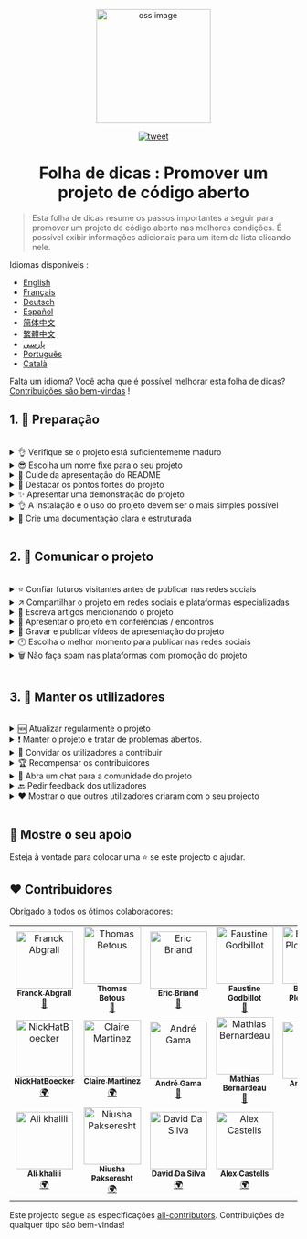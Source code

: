 <p align="center">
    <img alt="oss image" src="./imgs/zoss-logo.svg" height="200px" width="200px">
</p>

<p align="center">
  <a href="https://twitter.com/intent/tweet?text=How%20to%20promote%20your%20open-source%20projects%20@ZenikaOSS&url=https://github.com/zenika-open-source/open-source-promotion-cheat-sheet&hashtags=OpenSource,CheatSheet">
    <img alt="tweet" src="https://img.shields.io/twitter/url/https/twitter?label=Compartilhar%20no%20twitter&style=social" target="_blank" />
  </a>
</p>

<h1 align="center">Folha de dicas : Promover um projeto de código aberto</h1>

> Esta folha de dicas resume os passos importantes a seguir para promover um projeto de código aberto nas melhores condições. É possível exibir informações adicionais para um item da lista clicando nele.

Idiomas disponíveis :

- [English](./README.md)
- [Français](./README-fr.md)
- [Deutsch](./README-de.md)
- [Español](./README-es.md)
- [简体中文](./README-zh-cn.md)
- [繁體中文](./README-zh-tw.md)
- [پارسی](./README-fa.md)
- [Português](./README-pt.md)
- [Català](./README-ca.md)

Falta um idioma? Você acha que é possível melhorar esta folha de dicas? [Contribuições são bem-vindas](./CONTRIBUTING.md) !

## 1. 🎢 Preparação

<br />

<details>
<summary>👌 Verifique se o projeto está suficientemente maduro</summary>
<p>

> Certifique-se de que o seu projecto é estável e tem um mínimo de características interessantes para envolver os visitantes.

</p>
</details>

<details>
<summary>😎 Escolha um nome fixe para o seu projeto</summary>
<p>

> Escolha um nome que seus visitantes se lembrem facilmente.

</p>
</details>

<details>
<summary>💅 Cuide da apresentação do README</summary>
<p>

> O README é a primeira coisa que os visitantes vêem na página do seu projeto. Trabalhe na apresentação para torná-la simples, bonita e agradável de ler. [Você encontrará exemplos de README tratados aqui.](https://github.com/matiassingers/awesome-readme)

</p>
</details>

<details>
<summary>💪 Destacar os pontos fortes do projeto</summary>
<p>

> Identificar os pontos fortes de seu projeto e colocá-los para a frente de modo que é a primeira coisa que seus visitantes vejam.

</p>
</details>

<details>
<summary>✨ Apresentar uma demonstração do projeto</summary>
<p>

> Seus visitantes vão querer entender rapidamente quais são as necessidades do seu projeto e como ele funciona. Fornecer uma demonstração é uma ótima maneira de satisfazer seus visitantes. O formato da demonstração pode ser:
>
> - um GIF animado
> - um link para uma demonstração online

</p>
</details>

<details>
<summary>👌 A instalação e o uso do projeto devem ser o mais simples possível</summary>
<p>

> Você pode perder visitantes se o projeto não for fácil de instalar ou usar.

</p>
</details>

<details>
<summary>📘 Crie uma documentação clara e estruturada</summary>
<p>

> Criar boa documentação é provavelmente o passo mais importante. Se sua documentação não for longa, você poderá incluí-la diretamente no seu README. Se for volumoso, o melhor será hospedá-lo em um site diferente. Alguns projetos de código aberto como o [vuepress](https://v1.vuepress.vuejs.org) podem criar rapidamente uma boa documentação.

 </p>
</details>

<br />

## 2. 📢 Comunicar o projeto

<br />

<details>
<summary>⭐ Confiar futuros visitantes antes de publicar nas redes sociais</summary>
<p>

> A maioria dos visitantes olhará para o número de estrelas no projeto antes de usá-lo. Quanto mais estrelas o seu projecto tiver, maior será o seu índice de fiabilidade. Não hesite em pedir a seus parentes, colegas e amigos para ajudá-lo a melhorar a credibilidade do seu projeto adicionando uma estrela.


</p>
</details>

<details>
<summary>↗️ Compartilhar o projeto em redes sociais e plataformas especializadas</summary>
<p>

> Aqui estão algumas plataformas nas quais você pode compartilhar seu trabalho :
>
> - [Twitter](https://twitter.com)
> - [Linkedin](https://www.linkedin.com/)
> - [Facebook](https://www.facebook.com/)
> - [Reddit](https://www.reddit.com/)
> - [Dev.to](https://dev.to/)
> - [Lobsters](https://lobste.rs/)
> - [Hacker News](https://news.ycombinator.com/)
> - [Product Hunt](https://www.producthunt.com/)
> - [Beta page](https://betapage.co/)
> - [Human Coders](https://news.humancoders.com/)

</p>
</details>

<details>
<summary>📃 Escreva artigos mencionando o projeto</summary>
<p>

> Escreva artigos e cite seu projeto. O assunto do artigo pode estar relacionado com a pilha técnica que utilizou, os problemas que encontrou, etc. Postar nas plataformas de publicação:
>
> - [medium](https://medium.com/)
> - [dev.to](https://dev.to/)

</p>
</details>

<details>
<summary>🎤 Apresentar o projeto em conferências / encontros</summary>
<p>

> Apresentar seu projeto em conferências e encontros é uma ótima maneira de melhorar sua visibilidade.

</p>
</details>

<details>
<summary>🎥 Gravar e publicar vídeos de apresentação do projeto</summary>
<p>

> Gravar um vídeo não é um exercício fácil, mas é uma das maneiras mais eficazes de tornar seu projeto popular.

</p>
</details>

<details>
<summary>🕐 Escolha o melhor momento para publicar nas redes sociais</summary>
<p>

> Normalmente, a melhor altura para iniciar uma comunicação é no meio da semana. Não comunicar durante os períodos de férias ou fins de semana.

</p>
</details>

<details>
<summary>🗑 Não faça spam nas plataformas com promoção do projeto</summary>
<p>

> Não publique duas vezes na mesma plataforma. Sua comunicação pode ser considerada spam e causar má publicidade para o seu projeto.

</p>
</details>

<br />

## 3. 🤝 Manter os utilizadores

<br />

<details>
<summary>🆕 Atualizar regularmente o projeto</summary>
<p>

> Mantenha e melhore seu projeto publicando novas versões. Não se esqueça de produzir os changelogs associados.

</p>
</details>

<details>
<summary>❗ Manter o projeto e tratar de problemas abertos.</summary>
<p>

> Não deixe problemas sem resposta. Seja cortês e simpático com as pessoas que tiveram tempo para abrir sugestões. 😉

</p>
</details>

<details>
<summary>🙏 Convidar os utilizadores a contribuir</summary>
<p>

> Um projeto saudável é um projeto que tem uma comunidade e colaboradores. Mostre aos seus utilizadores que sua ajuda é bem-vinda marcando alguns problemas com as etiquetas `contribution welcome` ou ` good first issue`. [Pode encontrar mais informações nas etiquetas clicando aqui.](https://help.github.com/en/articles/about-labels)

</p>
</details>

<details>
<summary>🏆 Recompensar os contribuidores</summary>
<p>

> Alguns projetos open-source como o [gatsby](https://github.com/gatsbyjs/gatsby) recompensam seus colaboradores com goodies. Se você não puder pagar, faça uma publicação (no twitter ou em outras plataformas) que mencione a contribuição e seu autor para agradecê-lo (ex: [Post no twitter](https://twitter.com/FranckAbgrall/status/1139470547492978688)). Você também pode abrir uma seção `Contributors` no seu README para mostrar publicamente seus agradecimentos a seus colaboradores ou destacá-los em seu website ou documentação do projeto.
>
> - [vuepress (seção de contribuidores no README)](https://github.com/vuejs/vuepress#code-contributors)
> - [Rythm.js (Destacando de maneira aleatória um colaborador na página de demonstração)](https://okazari.github.io/Rythm.js/)

</p>
</details>

<details>
<summary>💬 Abra um chat para a comunidade do projeto</summary>
<p>

> Os issues do Github nem sempre são a melhor maneira de se comunicar com seus utilizadores. Se necessário, você pode abrir um chat para conversar com eles :
>
> - [Discord](https://discordapp.com)
> - [Slack](https://slack.com)
> - [Gitter](https://gitter.im/)

</p>
</details>

<details>
<summary>🔙 Pedir feedback dos utilizadores</summary>
<p>

> O feedback dos utilizadores é uma excelente forma de melhorar o seu projecto. Seus utilizadores provavelmente têm muitas idéias que poderiam melhorar o seu projeto.
</p>

<br />
</details>

<details>
<summary>❤️ Mostrar o que outros utilizadores criaram com o seu projecto</summary>
<p>

> Os visitantes confiarão mais facilmente se virem casos concretos de uso (ex. : [vuepress gallery](https://vuepress.gallery/)).

</p>
</details>

<br />

## 🙏 Mostre o seu apoio

Esteja à vontade para colocar uma ⭐ se este projecto o ajudar.

## ❤️ Contribuidores

Obrigado a todos os ótimos colaboradores:

<!-- ALL-CONTRIBUTORS-LIST:START - Do not remove or modify this section -->
<!-- prettier-ignore -->
<table>
  <tr>
    <td align="center"><a href="https://www.franck-abgrall.me/"><img src="https://avatars3.githubusercontent.com/u/9840435?v=4" width="100px;" alt="Franck Abgrall"/><br /><sub><b>Franck Abgrall</b></sub></a><br /><a href="https://github.com/zenika-open-source/open-source-promotion-cheat-sheet/commits?author=kefranabg" title="Documentation">📖</a></td>
    <td align="center"><a href="https://github.com/tbetous"><img src="https://avatars3.githubusercontent.com/u/4435536?v=4" width="100px;" alt="Thomas Betous"/><br /><sub><b>Thomas Betous</b></sub></a><br /><a href="https://github.com/zenika-open-source/open-source-promotion-cheat-sheet/commits?author=tbetous" title="Documentation">📖</a></td>
    <td align="center"><a href="https://github.com/ebriand"><img src="https://avatars1.githubusercontent.com/u/1011902?v=4" width="100px;" alt="Eric Briand"/><br /><sub><b>Eric Briand</b></sub></a><br /><a href="https://github.com/zenika-open-source/open-source-promotion-cheat-sheet/commits?author=ebriand" title="Documentation">📖</a></td>
    <td align="center"><a href="https://github.com/FofoDev"><img src="https://avatars0.githubusercontent.com/u/27639429?v=4" width="100px;" alt="Faustine Godbillot"/><br /><sub><b>Faustine Godbillot</b></sub></a><br /><a href="https://github.com/zenika-open-source/open-source-promotion-cheat-sheet/commits?author=FofoDev" title="Documentation">📖</a></td>
    <td align="center"><a href="https://myvirtualstorybook.com/"><img src="https://avatars1.githubusercontent.com/u/5747538?v=4" width="100px;" alt="Benjamin Plouzennec"/><br /><sub><b>Benjamin Plouzennec</b></sub></a><br /><a href="https://github.com/zenika-open-source/open-source-promotion-cheat-sheet/commits?author=Okazari" title="Documentation">📖</a></td>
    <td align="center"><a href="https://github.com/Zenigata"><img src="https://avatars1.githubusercontent.com/u/1022393?v=4" width="100px;" alt="Johan Bonneau"/><br /><sub><b>Johan Bonneau</b></sub></a><br /><a href="https://github.com/zenika-open-source/open-source-promotion-cheat-sheet/commits?author=Zenigata" title="Documentation">📖</a></td>
    <td align="center"><a href="https://github.com/bpetetot"><img src="https://avatars3.githubusercontent.com/u/516360?v=4" width="100px;" alt="Benjamin Petetot"/><br /><sub><b>Benjamin Petetot</b></sub></a><br /><a href="https://github.com/zenika-open-source/open-source-promotion-cheat-sheet/commits?author=bpetetot" title="Documentation">📖</a></td>
  </tr>
  <tr>
    <td align="center"><a href="https://nick-hat-boecker.de"><img src="https://avatars0.githubusercontent.com/u/8366071?v=4" width="100px;" alt="NickHatBoecker"/><br /><sub><b>NickHatBoecker</b></sub></a><br /><a href="#translation-NickHatBoecker" title="Translation">🌍</a></td>
    <td align="center"><a href="https://github.com/Claire"><img src="https://avatars2.githubusercontent.com/u/5114096?v=4" width="100px;" alt="Claire Martinez"/><br /><sub><b>Claire Martinez</b></sub></a><br /><a href="#translation-claire" title="Translation">🌍</a></td>
    <td align="center"><a href="https://hazeforum.com/"><img src="https://avatars2.githubusercontent.com/u/31011359?v=4" width="100px;" alt="André Gama"/><br /><sub><b>André Gama</b></sub></a><br /><a href="https://github.com/zenika-open-source/open-source-promotion-cheat-sheet/commits?author=andregamma" title="Documentation">📖</a></td>
    <td align="center"><a href="https://github.com/mbernardeau"><img src="https://avatars0.githubusercontent.com/u/7049049?v=4" width="100px;" alt="Mathias Bernardeau"/><br /><sub><b>Mathias Bernardeau</b></sub></a><br /><a href="https://github.com/zenika-open-source/open-source-promotion-cheat-sheet/commits?author=mbernardeau" title="Documentation">📖</a></td>
    <td align="center"><a href="https://github.com/Antoineoili"><img src="https://avatars1.githubusercontent.com/u/50737365?v=4" width="100px;" alt="Antoine Oili"/><br /><sub><b>Antoine Oili</b></sub></a><br /><a href="https://github.com/zenika-open-source/open-source-promotion-cheat-sheet/commits?author=Antoineoili" title="Documentation">📖</a></td>
    <td align="center"><a href="https://twitter.com/dev_oswld"><img src="https://avatars1.githubusercontent.com/u/40254158?v=4" width="100px;" alt="Oswld TC"/><br /><sub><b>Oswld TC</b></sub></a><br /><a href="#translation-dev-oswld" title="Translation">🌍</a></td>
    <td align="center"><a href="https://yizhiyue.me"><img src="https://avatars3.githubusercontent.com/u/8545277?v=4" width="100px;" alt="Zhiyue Yi"/><br /><sub><b>Zhiyue Yi</b></sub></a><br /><a href="#translation-ZhiyueYi" title="Translation">🌍</a></td>
  </tr>
  <tr>
    <td align="center"><a href="https://github.com/aliruss"><img src="https://avatars3.githubusercontent.com/u/32896351?v=4" width="100px;" alt="Ali khalili"/><br /><sub><b>Ali khalili</b></sub></a><br /><a href="#translation-aliruss" title="Translation">🌍</a></td>
    <td align="center"><a href="https://pakseresht.eu/"><img src="https://avatars3.githubusercontent.com/u/9018054?v=4" width="100px;" alt="Niusha Pakseresht"/><br /><sub><b>Niusha Pakseresht</b></sub></a><br /><a href="#translation-niusha-paks" title="Translation">🌍</a></td>
    <td align="center"><a href="https://github.com/david-dasilva"><img src="https://avatars1.githubusercontent.com/u/372391?v=4" width="100px;" alt="David Da Silva"/><br /><sub><b>David Da Silva</b></sub></a><br /><a href="#translation-david-dasilva" title="Translation">🌍</a></td>
    <td align="center"><a href="https://github.com/alextremp"><img src="https://avatars0.githubusercontent.com/u/20399660?v=4" width="100px;" alt="Alex Castells"/><br /><sub><b>Alex Castells</b></sub></a><br /><a href="#translation-alextremp" title="Translation">🌍</a></td>
  </tr>
</table>

<!-- ALL-CONTRIBUTORS-LIST:END -->

Este projecto segue as especificações [all-contributors](https://github.com/all-contributors/all-contributors). Contribuições de qualquer tipo são bem-vindas!
